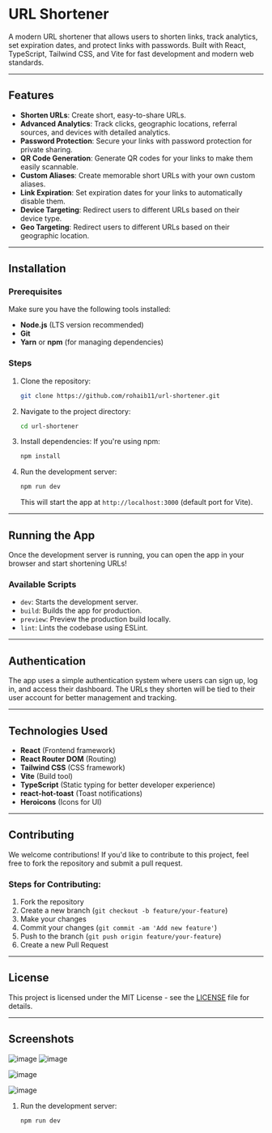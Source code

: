 # URL Shortener

A modern URL shortener that allows users to shorten links, track analytics, set expiration dates, and protect links with passwords. Built with React, TypeScript, Tailwind CSS, and Vite for fast development and modern web standards.

---

## Features

- **Shorten URLs**: Create short, easy-to-share URLs.
- **Advanced Analytics**: Track clicks, geographic locations, referral sources, and devices with detailed analytics.
- **Password Protection**: Secure your links with password protection for private sharing.
- **QR Code Generation**: Generate QR codes for your links to make them easily scannable.
- **Custom Aliases**: Create memorable short URLs with your own custom aliases.
- **Link Expiration**: Set expiration dates for your links to automatically disable them.
- **Device Targeting**: Redirect users to different URLs based on their device type.
- **Geo Targeting**: Redirect users to different URLs based on their geographic location.

---

## Installation

### Prerequisites

Make sure you have the following tools installed:
- **Node.js** (LTS version recommended)
- **Git**
- **Yarn** or **npm** (for managing dependencies)

### Steps

1. Clone the repository:
   ```bash
   git clone https://github.com/rohaib11/url-shortener.git
   ```

2. Navigate to the project directory:
   ```bash
   cd url-shortener
   ```

3. Install dependencies:
   If you're using npm:
   ```bash
   npm install
   ```

4. Run the development server:
   ```bash
   npm run dev
   ```

   This will start the app at `http://localhost:3000` (default port for Vite).

---

## Running the App

Once the development server is running, you can open the app in your browser and start shortening URLs!

### Available Scripts

- `dev`: Starts the development server.
- `build`: Builds the app for production.
- `preview`: Preview the production build locally.
- `lint`: Lints the codebase using ESLint.

---

## Authentication

The app uses a simple authentication system where users can sign up, log in, and access their dashboard. The URLs they shorten will be tied to their user account for better management and tracking.

---

## Technologies Used

- **React** (Frontend framework)
- **React Router DOM** (Routing)
- **Tailwind CSS** (CSS framework)
- **Vite** (Build tool)
- **TypeScript** (Static typing for better developer experience)
- **react-hot-toast** (Toast notifications)
- **Heroicons** (Icons for UI)

---

## Contributing

We welcome contributions! If you'd like to contribute to this project, feel free to fork the repository and submit a pull request.

### Steps for Contributing:
1. Fork the repository
2. Create a new branch (`git checkout -b feature/your-feature`)
3. Make your changes
4. Commit your changes (`git commit -am 'Add new feature'`)
5. Push to the branch (`git push origin feature/your-feature`)
6. Create a new Pull Request

---

## License

This project is licensed under the MIT License - see the [LICENSE](LICENSE) file for details.

---

## Screenshots
![image](https://github.com/user-attachments/assets/073deb6a-3767-4a0d-9213-b5b4ce608adb)
![image](https://github.com/user-attachments/assets/06a47723-645e-4ead-8bf1-1e9481403d8c)

![image](https://github.com/user-attachments/assets/9dc2d5ea-bff5-4ba0-b529-3afda7e1333f)

![image](https://github.com/user-attachments/assets/d9b84cf1-4cdc-434f-a91e-b10f80c4c96e)

1. Run the development server:

   ```bash
   npm run dev
   ```
